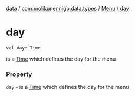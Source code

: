 [data](../../index.md) / [com.molikuner.nigb.data.types](../index.md) / [Menu](index.md) / [day](./day.md)

# day

`val day: Time`

is a [Time](#) which defines the day for the menu

### Property

`day` - is a [Time](#) which defines the day for the menu